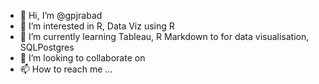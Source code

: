 - 👋 Hi, I’m @gpjrabad
- 👀 I’m interested in R, Data Viz using R
- 🌱 I’m currently learning Tableau, R Markdown to for data visualisation, SQLPostgres
- 💞️ I’m looking to collaborate on 
- 📫 How to reach me ...

<!---
gpjrabad/gpjrabad is a ✨ special ✨ repository because its `README.md` (this file) appears on your GitHub profile.
You can click the Preview link to take a look at your changes.
--->
